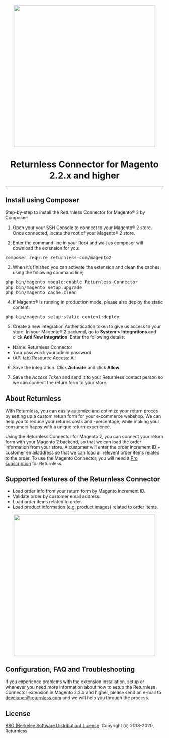 <p align="center">
  <img src="https://www.returnless.com/media/retour-integratie-magento-2.png" width="450"/>
</p>
<h1 align="center">Returnless Connector for Magento 2.2.x and higher</h1>


***

<h2>Install using Composer</h2>
Step-by-step to install the Returnless Connector for Magento® 2 by Composer:

1. Open your your SSH Console to connect to your Magento® 2 store. Once connected, locate the root of your Magento® 2 store.

2. Enter the command line in your Root and wait as composer will download the extension for you:

<pre>composer require returnless-com/magento2</pre>

3. When it’s finished you can activate the extension and clean the caches using the following command line;

<pre>
php bin/magento module:enable Returnless_Connector
php bin/magento setup:upgrade
php bin/magento cache:clean
</pre>

4. If Magento® is running in production mode, please also deploy the static content:

<pre>
php bin/magento setup:static-content:deploy
</pre>

5. Create a new integration Authentication token to give us access to your store. 
In your Magento® 2 backend, go to <strong>System > Integrations</strong> and click <strong>Add New Integration</strong>.
Enter the following details:
- Name: Returnless Connector
- Your password: your admin password
- (API tab) Resource Access: All

6. Save the integration. Click <strong>Activate</strong> and click <strong>Allow</strong>.

7. Save the <i>Access Token</i> and send it to your Returnless contact person so we can connect the return form to your store.


## About Returnless ##
With Returnless, you can easily automize and optimize your return proces by setting up a custom return form for your e-commerce webshop. We can help you to reduce your returns costs and -percentage, while making your consumers happy with a unique return experience.

Using the Returnless Connector for Magento 2, you can connect your return form with your Magento 2 backend, so that we can load the order information from your store. A customer will enter the order increment ID + customer emailaddress so that we can load all relevent order items related to the order. To use the Magento Connector, you will need a [Pro subscription](https://www.returnless.com/tarieven) for Returnless.
  

## Supported features of the Returnless Connector ##
- Load order info from your return form by Magento Increment ID.
- Validate order by customer email address.
- Load order items related to order.
- Load product information (e.g. product images) related to order items.

<p align="center">
  <img src="https://www.returnless.com/media/iphone-retourformulier-shirtstore.jpg" width="450"/>
</p>


## Configuration, FAQ and Troubleshooting  ##
If you experience problems with the extension installation, setup or whenever you need more information about how to setup the Returnless Connector extension in Magento 2.2.x and higher, please send an e-mail to [developer@returnless.com](mailto:info@returnless.com) and we will help you through the process.


## License ##
[BSD (Berkeley Software Distribution) License](http://www.opensource.org/licenses/bsd-license.php).
Copyright (c) 2018-2020, Returnless
